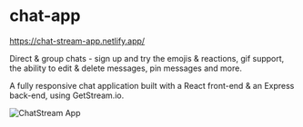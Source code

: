 # chat-app

https://chat-stream-app.netlify.app/

Direct & group chats - sign up and try the emojis & reactions, gif support, the ability to edit & delete messages, pin messages and more.

A fully responsive chat application built with a React front-end & an Express back-end, using GetStream.io. 

![ChatStream App](https://user-images.githubusercontent.com/44801711/176103078-7ab3fb81-7f4a-4bae-8945-7ac73e8634c8.png)
